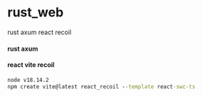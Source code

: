 # rust_web
rust axum react recoil


#### rust axum


#### react vite recoil
```cmd
node v18.14.2
npm create vite@latest react_recoil --template react-swc-ts

```
